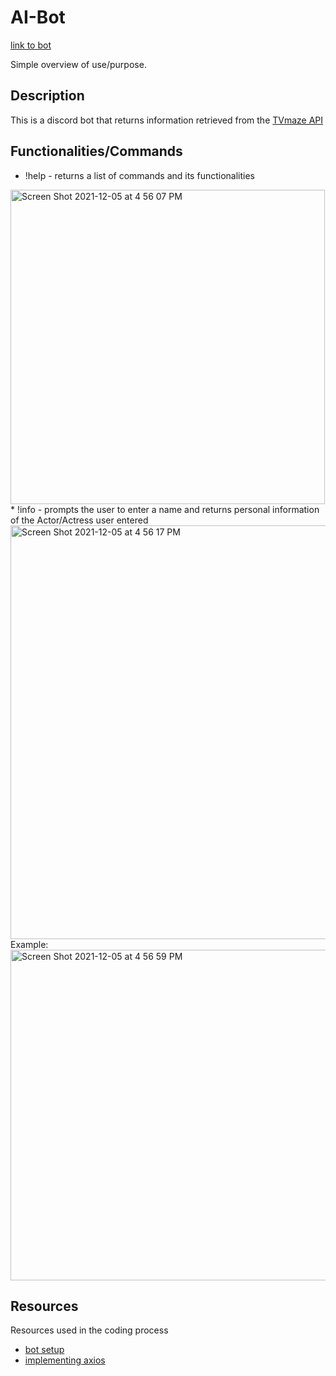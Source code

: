 # AI-Bot
[link to bot](https://discord.com/api/oauth2/authorize?client_id=911006634564796456&permissions=67584&scope=bot)

Simple overview of use/purpose.

## Description

This is a discord bot that returns information retrieved from the [TVmaze API](https://www.tvmaze.com/api)

## Functionalities/Commands
* !help - returns a list of commands and its functionalities
<img width="503" alt="Screen Shot 2021-12-05 at 4 56 07 PM" src="https://user-images.githubusercontent.com/44072717/144765475-81aae515-c823-42fa-a8a8-82ea4a3c9d99.png">
* !info - prompts the user to enter a name and returns personal information of the Actor/Actress user entered
<img width="662" alt="Screen Shot 2021-12-05 at 4 56 17 PM" src="https://user-images.githubusercontent.com/44072717/144765499-5562f331-166e-47e7-bdf2-0f11f76e1f72.png">
Example: 
<img width="529" alt="Screen Shot 2021-12-05 at 4 56 59 PM" src="https://user-images.githubusercontent.com/44072717/144765503-5bece726-3dbf-4f00-8aa6-5ba486f5f685.png">

## Resources

Resources used in the coding process
* [bot setup](https://buddy.works/tutorials/how-to-build-a-discord-bot-in-node-js-for-beginners)
* [implementing axios](https://www.youtube.com/watch?v=fQqkaQSc8dI)
